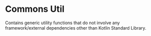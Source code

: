 # Commons Util

Contains generic utility functions that do not involve any framework/external dependencies other than Kotlin Standard Library.
 